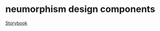 # neumorphism design components
[Storybook](https://naoki-tomita.github.io/neumorphism/storybook-static/)
